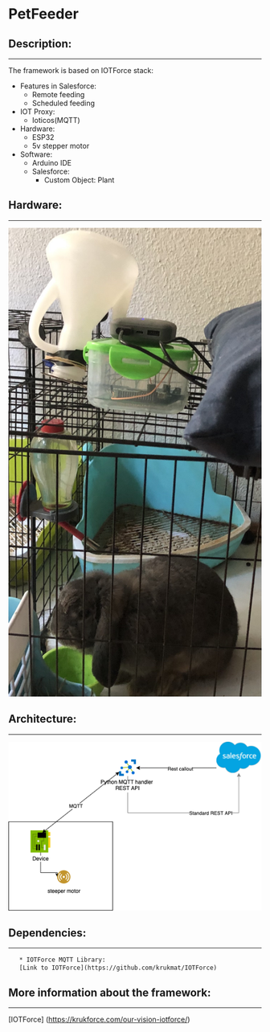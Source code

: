 # PetFeeder
## Description: 
-------------------
The framework is based on IOTForce stack:
* Features in Salesforce:
    * Remote feeding
    * Scheduled feeding
* IOT Proxy:
    * Ioticos(MQTT)
*  Hardware:
    * ESP32
    * 5v stepper motor
* Software:         
    * Arduino IDE
    * Salesforce:
         * Custom Object: Plant
## Hardware:
-------------------
![Hardware](https://github.com/krukmat/IOTForce/blob/cfc5ae6c94ff15d399509b71e9bdfd4b1028ae71/images/pet_feeder2.jpg)
## Architecture:
-------------------
![schematics](https://github.com/krukmat/PetFeeder/blob/fc20316cbeb6c70a58e8dfbb0077d1ce6ff9302a/FinalDiagram.png)
## Dependencies:
----------------------
       * IOTForce MQTT Library: 
       [Link to IOTForce](https://github.com/krukmat/IOTForce)
## More information about the framework: 
-------------------------------------------------------
[IOTForce] (https://krukforce.com/our-vision-iotforce/)
